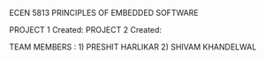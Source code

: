 ECEN 5813 PRINCIPLES OF EMBEDDED SOFTWARE

PROJECT 1    Created:
PROJECT 2    Created:

TEAM MEMBERS : 1) PRESHIT HARLIKAR
	       2) SHIVAM KHANDELWAL




